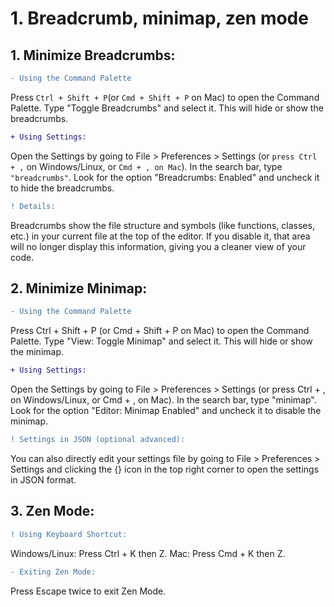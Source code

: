 # 1. Breadcrumb, minimap, zen mode

## 1. Minimize Breadcrumbs:
```diff
- Using the Command Palette
  ```
Press `Ctrl + Shift + P`(or `Cmd + Shift + P` on Mac) to open the Command Palette.
Type "Toggle Breadcrumbs" and select it. This will hide or show the breadcrumbs.

```diff
+ Using Settings:
  ```
Open the Settings by going to File > Preferences > Settings (or `press Ctrl + ,` on Windows/Linux, or `Cmd + , on Mac`).
In the search bar, type `"breadcrumbs"`.
Look for the option "Breadcrumbs: Enabled" and uncheck it to hide the breadcrumbs.

```diff
! Details:
  ```
Breadcrumbs show the file structure and symbols (like functions, classes, etc.) in your current file at the top of the editor. 
If you disable it, that area will no longer display this information, giving you a cleaner view of your code.

## 2. Minimize Minimap:
```diff
- Using the Command Palette
  ```
Press Ctrl + Shift + P (or Cmd + Shift + P on Mac) to open the Command Palette.
Type "View: Toggle Minimap" and select it. This will hide or show the minimap.

```diff
+ Using Settings:
  ```
Open the Settings by going to File > Preferences > Settings (or press Ctrl + , on Windows/Linux, or Cmd + , on Mac).
In the search bar, type "minimap".
Look for the option "Editor: Minimap Enabled" and uncheck it to disable the minimap.

```diff
! Settings in JSON (optional advanced):
  ```
You can also directly edit your settings file by going to File > Preferences > Settings and clicking the {} icon in the top right corner to open the settings in JSON format.

## 3. Zen Mode:
```diff
! Using Keyboard Shortcut:
  ```
Windows/Linux: Press Ctrl + K then Z.
Mac: Press Cmd + K then Z.
```diff
- Exiting Zen Mode:
  ```
Press Escape twice to exit Zen Mode.


